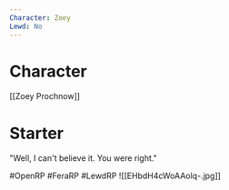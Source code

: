 ```yaml
---
Character: Zoey 
Lewd: No
---
```

# Character
[[Zoey Prochnow]]

# Starter
"Well, I can't believe it. You were right."

#OpenRP #FeraRP #LewdRP 
![[EHbdH4cWoAAolq-.jpg]]